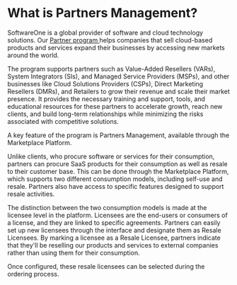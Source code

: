 # What is Partners Management?

SoftwareOne is a global provider of software and cloud technology solutions. Our [Partner program ](https://partner.softwareone.com/welcome)helps companies that sell cloud-based products and services expand their businesses by accessing new markets around the world.&#x20;

The program supports partners such as Value-Added Resellers (VARs), System Integrators (SIs), and Managed Service Providers (MSPs), and other businesses like Cloud Solutions Providers (CSPs), Direct Marketing Resellers (DMRs), and Retailers to grow their revenue and scale their market presence. It provides the necessary training and support, tools, and educational resources for these partners to accelerate growth, reach new clients, and build long-term relationships while minimizing the risks associated with competitive solutions.&#x20;

A key feature of the program is Partners Management, available through the Marketplace Platform.&#x20;

Unlike clients, who procure software or services for their consumption, partners can procure SaaS products for their consumption as well as resale to their customer base. This can be done through the Marketplace Platform, which supports two different consumption models, including self-use and resale. Partners also have access to specific features designed to support resale activities.&#x20;

The distinction between the two consumption models is made at the licensee level in the platform. Licensees are the end-users or consumers of a license, and they are linked to specific agreements. Partners can easily set up new licensees through the interface and designate them as Resale Licensees. By marking a licensee as a Resale Licensee, partners indicate that they'll be reselling our products and services to external companies rather than using them for their consumption.&#x20;

Once configured, these resale licensees can be selected during the ordering process.
